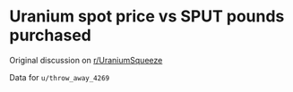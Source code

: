 # Uranium spot price vs SPUT pounds purchased

Original discussion on [r/UraniumSqueeze](https://old.reddit.com/r/UraniumSqueeze/comments/v7dpj5/calling_all_nerds_impact_of_sputs_purchasing_on)

Data for `u/throw_away_4269`
